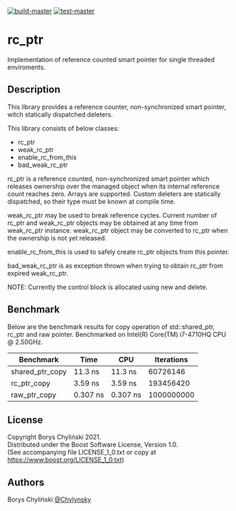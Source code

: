 [![build-master](https://github.com/Chylynsky/rc_ptr/actions/workflows/build-master.yml/badge.svg)](https://github.com/Chylynsky/rc_ptr/actions/workflows/build-master.yml) [![test-master](https://github.com/Chylynsky/rc_ptr/actions/workflows/test-master.yml/badge.svg)](https://github.com/Chylynsky/rc_ptr/actions/workflows/test-master.yml)

# rc_ptr

Implementation of reference counted smart pointer for single threaded enviroments.

## Description

This library provides a reference counter, non-synchronized smart pointer, witch statically dispatched deleters.

This library consists of below classes:
* rc_ptr
* weak_rc_ptr
* enable_rc_from_this
* bad_weak_rc_ptr

rc_ptr is a reference counted, non-synchronized smart pointer which releases ownership over the managed object when its internal reference count reaches zero. Arrays are supported. Custom deleters are statically dispatched, so their type must be known at compile time.

weak_rc_ptr may be used to break reference cycles. Current number of rc_ptr and weak_rc_ptr objects may be obtained at any time from weak_rc_ptr instance. weak_rc_ptr object may be converted to rc_ptr when the ownership is not yet released.

enable_rc_from_this is used to safely create rc_ptr objects from this pointer.

bad_weak_rc_ptr is as exception thrown when trying to obtain rc_ptr from expired weak_rc_ptr.

NOTE:
Currently the control block is allocated using new and delete.

## Benchmark

Below are the benchmark results for copy operation of std::shared_ptr, rc_ptr and raw pointer. Benchmarked on Intel(R) Core(TM) i7-4710HQ CPU @ 2.50GHz.

Benchmark | Time | CPU | Iterations  
----------|------|-----|-----------
shared_ptr_copy | 11.3 ns | 11.3 ns | 60726146  
rc_ptr_copy | 3.59 ns | 3.59 ns | 193456420  
raw_ptr_copy | 0.307 ns | 0.307 ns | 1000000000  

## License

Copyright Borys Chyliński 2021.  
Distributed under the Boost Software License, Version 1.0.  
(See accompanying file LICENSE_1_0.txt or copy at https://www.boost.org/LICENSE_1_0.txt)  

## Authors

Borys Chyliński
[@Chylynsky](https://github.com/Chylynsky)
